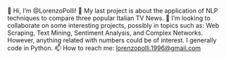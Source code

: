 👋 Hi, I’m @LorenzoPolli!
👀 My last project is about the application of NLP techniques to compare three popular Italian TV News.
🤝 I’m looking to collaborate on some interesting projects, possibly in topics such as: Web Scraping, Text Mining, Sentiment Analysis, and Complex Networks. However, anything related with numbers could be of interest. I generally code in Python. 
📫 How to reach me: lorenzopolli.1996@gmail.com
